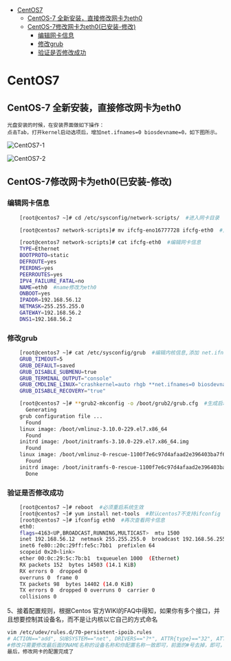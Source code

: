 <!-- TOC -->

- [CentOS7](#centos7)
    - [CentOS-7 全新安装，直接修改网卡为eth0](#centos-7-%E5%85%A8%E6%96%B0%E5%AE%89%E8%A3%85%E7%9B%B4%E6%8E%A5%E4%BF%AE%E6%94%B9%E7%BD%91%E5%8D%A1%E4%B8%BAeth0)
    - [CentOS-7修改网卡为eth0(已安装-修改)](#centos-7%E4%BF%AE%E6%94%B9%E7%BD%91%E5%8D%A1%E4%B8%BAeth0%E5%B7%B2%E5%AE%89%E8%A3%85-%E4%BF%AE%E6%94%B9)
        - [编辑网卡信息](#%E7%BC%96%E8%BE%91%E7%BD%91%E5%8D%A1%E4%BF%A1%E6%81%AF)
        - [修改grub](#%E4%BF%AE%E6%94%B9grub)
        - [验证是否修改成功](#%E9%AA%8C%E8%AF%81%E6%98%AF%E5%90%A6%E4%BF%AE%E6%94%B9%E6%88%90%E5%8A%9F)

<!-- /TOC -->

# CentOS7

## CentOS-7 全新安装，直接修改网卡为eth0

    光盘安装的时候，在安装界面做如下操作：
    点击Tab，打开kernel启动选项后，增加net.ifnames=0 biosdevname=0，如下图所示。
![CentOS7-1](http://i.imgur.com/JONm3jy.png)

![CentOS7-2](http://i.imgur.com/64i8Dg5.png)

## CentOS-7修改网卡为eth0(已安装-修改)

### 编辑网卡信息

```bash
    [root@centos7 ~]# cd /etc/sysconfig/network-scripts/  #进入网卡目录

    [root@centos7 network-scripts]# mv ifcfg-eno16777728 ifcfg-eth0  #重命名网卡名称

    [root@centos7 network-scripts]# cat ifcfg-eth0  #编辑网卡信息
    TYPE=Ethernet
    BOOTPROTO=static
    DEFROUTE=yes
    PEERDNS=yes
    PEERROUTES=yes
    IPV4_FAILURE_FATAL=no
    NAME=eth0  #name修改为eth0
    ONBOOT=yes
    IPADDR=192.168.56.12
    NETMASK=255.255.255.0
    GATEWAY=192.168.56.2
    DNS1=192.168.56.2
```

### 修改grub

```bash
    [root@centos7 ~]# cat /etc/sysconfig/grub  #编辑内核信息,添加 net.ifnames=0 biosdevname=0 字段的
    GRUB_TIMEOUT=5
    GRUB_DEFAULT=saved
    GRUB_DISABLE_SUBMENU=true
    GRUB_TERMINAL_OUTPUT="console"
    GRUB_CMDLINE_LINUX="crashkernel=auto rhgb **net.ifnames=0 biosdevname=0** quiet"
    GRUB_DISABLE_RECOVERY="true"

    [root@centos7 ~]# **grub2-mkconfig -o /boot/grub2/grub.cfg  #生成启动菜单**
      Generating
    grub configuration file ...
      Found
    linux image: /boot/vmlinuz-3.10.0-229.el7.x86_64
      Found
    initrd image: /boot/initramfs-3.10.0-229.el7.x86_64.img
      Found
    linux image: /boot/vmlinuz-0-rescue-1100f7e6c97d4afaad2e396403ba7f61
      Found
    initrd image: /boot/initramfs-0-rescue-1100f7e6c97d4afaad2e396403ba7f61.img
      Done
```

### 验证是否修改成功

```bash
    [root@centos7 ~]# reboot  #必须重启系统生效
    [root@centos7 ~]# yum install net-tools  #默认centos7不支持ifconfig 需要安装net-tools包
    [root@centos7 ~]# ifconfig eth0  #再次查看网卡信息
    eth0:
    flags=4163<UP,BROADCAST,RUNNING,MULTICAST>  mtu 1500
    inet 192.168.56.12  netmask 255.255.255.0  broadcast 192.168.56.255
    inet6 fe80::20c:29ff:fe5c:7bb1  prefixlen 64
    scopeid 0x20<link>
    ether 00:0c:29:5c:7b:b1  txqueuelen 1000  (Ethernet)
    RX packets 152  bytes 14503 (14.1 KiB)
    RX errors 0  dropped 0
    overruns 0  frame 0
    TX packets 98  bytes 14402 (14.0 KiB)
    TX errors 0  dropped 0 overruns 0  carrier 0
    collisions 0
```



5、接着配置规则，根据Centos 官方WIKI的FAQ中得知，如果你有多个接口，并且想要控制其设备名，而不是让内核以它自己的方式命名

```bash
vim /etc/udev/rules.d/70-persistent-ipoib.rules 
# ACTION=="add", SUBSYSTEM=="net", DRIVERS=="?*", ATTR{type}=="32", ATTR{address}=="?*00:02:c9:03:00:35:73:f2", NAME="eth0"
#修改只需要修改最后面的NAME名称的设备名称和你配置名称一致即可，前面的#号去掉，即可，上面这种方法，同样适用于，所有的克隆的虚拟主机，需要注意，克隆的主机前面的这个MAC地址不能一样需要修改
最后，修改网卡的配置完成了
```